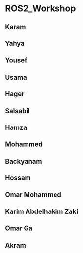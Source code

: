 # ROS2_Workshop

## Karam

## Yahya

## Yousef

## Usama

## Hager

## Salsabil

## Hamza

## Mohammed

## Backyanam

## Hossam

## Omar Mohammed

## Karim Abdelhakim Zaki

## Omar Ga

## Akram

